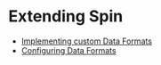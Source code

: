 # Extending Spin

* [Implementing custom Data Formats][custom-data-formats]
* [Configuring Data Formats][configuring-data-formats]

[custom-data-formats]: custom-data-formats.md
[configuring-data-formats]: configuring-data-formats.md

